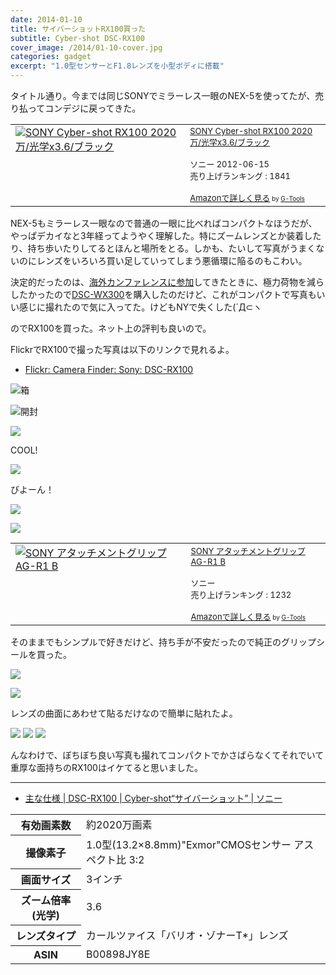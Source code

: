 ```yaml
---
date: 2014-01-10
title: サイバーショットRX100買った
subtitle: Cyber-shot DSC-RX100
cover_image: /2014/01-10-cover.jpg
categories: gadget
excerpt: "1.0型センサーとF1.8レンズを小型ボディに搭載"
---
```


タイトル通り。今までは同じSONYでミラーレス一眼のNEX-5を使ってたが、売り払ってコンデジに戻ってきた。

<table border="0" cellpadding="5"><tr><td valign="top"><a href="http://www.amazon.co.jp/SONY-Cyber-shot-RX100-2020%E4%B8%87-%E5%85%89%E5%AD%A6x3-6/dp/B00898JY8E%3FSubscriptionId%3D15SMZCTB9V8NGR2TW082%26tag%3Dwarikiru-22%26linkCode%3Dxm2%26camp%3D2025%26creative%3D165953%26creativeASIN%3DB00898JY8E" target="_blank"><img src="http://ecx.images-amazon.com/images/I/41%2ByZvTCsJL._SL160_.jpg" border="0" alt="SONY Cyber-shot RX100 2020万/光学x3.6/ブラック" /></a></td><td valign="top"><font size="-1"><a href="http://www.amazon.co.jp/SONY-Cyber-shot-RX100-2020%E4%B8%87-%E5%85%89%E5%AD%A6x3-6/dp/B00898JY8E%3FSubscriptionId%3D15SMZCTB9V8NGR2TW082%26tag%3Dwarikiru-22%26linkCode%3Dxm2%26camp%3D2025%26creative%3D165953%26creativeASIN%3DB00898JY8E" target="_blank">SONY Cyber-shot RX100 2020万/光学x3.6/ブラック</a><img src="http://www.assoc-amazon.jp/e/ir?t=warikiru-22&l=ur2&o=9" width="1" height="1" style="border: none;" alt="" /><br /><br />ソニー  2012-06-15<br />売り上げランキング : 1841<br /><br /><a href="http://www.amazon.co.jp/SONY-Cyber-shot-RX100-2020%E4%B8%87-%E5%85%89%E5%AD%A6x3-6/dp/B00898JY8E%3FSubscriptionId%3D15SMZCTB9V8NGR2TW082%26tag%3Dwarikiru-22%26linkCode%3Dxm2%26camp%3D2025%26creative%3D165953%26creativeASIN%3DB00898JY8E" target="_blank">Amazonで詳しく見る</a></font><font size="-2"> by <a href="http://www.goodpic.com/mt/aws/index.html" >G-Tools</a></font></td></tr></table>

NEX-5もミラーレス一眼なので普通の一眼に比べればコンパクトなほうだが、やっぱデカイなと3年経ってようやく理解した。特にズームレンズとか装着したり、持ち歩いたりしてるとほんと場所をとる。しかも、たいして写真がうまくないのにレンズをいろいろ買い足していってしまう悪循環に陥るのもこわい。

決定的だったのは、[海外カンファレンスに参加](http://t32k.me/mol/log/velocity2013/)してきたときに、極力荷物を減らしたかったので[DSC-WX300](http://www.amazon.co.jp/%E3%82%BD%E3%83%8B%E3%83%BC-Cyber-shot-DSC-WX300-B-%E3%83%96%E3%83%A9%E3%83%83%E3%82%AF/dp/B00BQ6VHQI%3FSubscriptionId%3D15SMZCTB9V8NGR2TW082%26tag%3Dwarikiru-22%26linkCode%3Dxm2%26camp%3D2025%26creative%3D165953%26creativeASIN%3DB00BQ6VHQI)を購入したのだけど、これがコンパクトで写真もいい感じに撮れたので気に入ってた。けどもNYで失くした(´Д⊂ヽ

のでRX100を買った。ネット上の評判も良いので。

FlickrでRX100で撮った写真は以下のリンクで見れるよ。

+ [Flickr: Camera Finder: Sony: DSC-RX100](http://www.flickr.com/cameras/sony/dsc-rx100/)

![箱](http://farm8.staticflickr.com/7399/11863544146_9e50f81e6c_b.jpg)

![開封](http://farm3.staticflickr.com/2823/11863544166_3ed4397329_b.jpg)

![](http://farm6.staticflickr.com/5535/11863141734_5565b15c34_b.jpg)

COOL!

![](http://farm6.staticflickr.com/5502/11862702745_7e745a7ef9_b.jpg)

びよーん！

![](http://farm3.staticflickr.com/2880/11863141424_86dee0bd77_b.jpg)

![](http://farm6.staticflickr.com/5503/11863141094_72b5dbaa61_b.jpg)


<table  border="0" cellpadding="5"><tr><td valign="top"><a href="http://www.amazon.co.jp/%E3%82%BD%E3%83%8B%E3%83%BC-AGR1B-SYH-SONY-%E3%82%A2%E3%82%BF%E3%83%83%E3%83%81%E3%83%A1%E3%83%B3%E3%83%88%E3%82%B0%E3%83%AA%E3%83%83%E3%83%97-AG-R1/dp/B00DRYVF2S%3FSubscriptionId%3D15SMZCTB9V8NGR2TW082%26tag%3Dwarikiru-22%26linkCode%3Dxm2%26camp%3D2025%26creative%3D165953%26creativeASIN%3DB00DRYVF2S" target="_blank"><img src="http://ecx.images-amazon.com/images/I/41J1PossUTL._SL160_.jpg" border="0" alt="SONY アタッチメントグリップ AG-R1 B" /></a></td><td valign="top"><font size="-1"><a href="http://www.amazon.co.jp/%E3%82%BD%E3%83%8B%E3%83%BC-AGR1B-SYH-SONY-%E3%82%A2%E3%82%BF%E3%83%83%E3%83%81%E3%83%A1%E3%83%B3%E3%83%88%E3%82%B0%E3%83%AA%E3%83%83%E3%83%97-AG-R1/dp/B00DRYVF2S%3FSubscriptionId%3D15SMZCTB9V8NGR2TW082%26tag%3Dwarikiru-22%26linkCode%3Dxm2%26camp%3D2025%26creative%3D165953%26creativeASIN%3DB00DRYVF2S" target="_blank">SONY アタッチメントグリップ AG-R1 B</a><img src="http://www.assoc-amazon.jp/e/ir?t=warikiru-22&l=ur2&o=9" width="1" height="1" style="border: none;" alt="" /><br /><br />ソニー  <br />売り上げランキング : 1232<br /><br /><a href="http://www.amazon.co.jp/%E3%82%BD%E3%83%8B%E3%83%BC-AGR1B-SYH-SONY-%E3%82%A2%E3%82%BF%E3%83%83%E3%83%81%E3%83%A1%E3%83%B3%E3%83%88%E3%82%B0%E3%83%AA%E3%83%83%E3%83%97-AG-R1/dp/B00DRYVF2S%3FSubscriptionId%3D15SMZCTB9V8NGR2TW082%26tag%3Dwarikiru-22%26linkCode%3Dxm2%26camp%3D2025%26creative%3D165953%26creativeASIN%3DB00DRYVF2S" target="_blank">Amazonで詳しく見る</a></font><font size="-2"> by <a href="http://www.goodpic.com/mt/aws/index.html" >G-Tools</a></font></td></tr></table>

そのままでもシンプルで好きだけど、持ち手が不安だったので純正のグリップシールを買った。

![](http://farm8.staticflickr.com/7355/11862997863_8538d64998_b.jpg)


![](http://farm8.staticflickr.com/7392/11863140694_ddaa9b5ebe_b.jpg)

レンズの曲面にあわせて貼るだけなので簡単に貼れたよ。

![](http://farm4.staticflickr.com/3699/11863542226_4aece0371e_b.jpg)
![](http://farm8.staticflickr.com/7403/11863541916_9529e8ea95_b.jpg)
![](http://farm8.staticflickr.com/7352/11862997273_e6d24ea0d1_b.jpg)


んなわけで、ぼちぼち良い写真も撮れてコンパクトでかさばらなくてそれでいて重厚な面持ちのRX100はイケてると思いました。

---

+ [主な仕様 | DSC-RX100 | Cyber-shot“サイバーショット” | ソニー](http://www.sony.jp/cyber-shot/products/DSC-RX100/spec.html)

<table>
<tr><th>有効画素数</th><td>約2020万画素</td></tr>
<tr><th>撮像素子</th><td>1.0型(13.2×8.8mm)"Exmor"CMOSセンサー アスペクト比 3:2</td></tr>
<tr><th>画面サイズ</th><td>3インチ</td></tr>
<tr><th>ズーム倍率 (光学)</th><td>3.6</td></tr>
<tr><th>レンズタイプ</th><td>カールツァイス「バリオ・ゾナーT*」レンズ</td></tr>
<tr><th>ASIN</th><td>B00898JY8E</td></tr>
</table>
